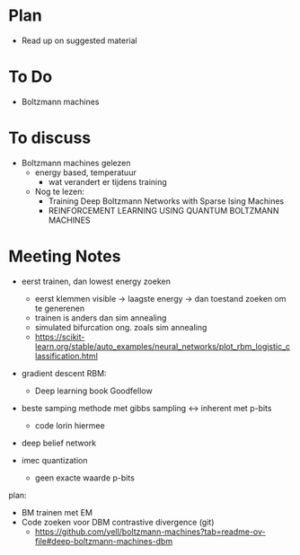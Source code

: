 # Plan
- Read up on suggested material

# To Do
- Boltzmann machines

# To discuss
- Boltzmann machines gelezen
  - energy based, temperatuur
    - wat verandert er tijdens training
  - Nog te lezen: 
    - Training Deep Boltzmann Networks with Sparse Ising Machines
    - REINFORCEMENT LEARNING USING QUANTUM BOLTZMANN MACHINES

# Meeting Notes
- eerst trainen, dan lowest energy zoeken
  - eerst klemmen visible -> laagste energy -> dan toestand zoeken om te generenen
  - trainen is anders dan sim annealing
  - simulated bifurcation ong. zoals sim annealing
  - https://scikit-learn.org/stable/auto_examples/neural_networks/plot_rbm_logistic_classification.html
- gradient descent RBM:
  - Deep learning book Goodfellow
- beste samping methode met gibbs sampling <-> inherent met p-bits
  - code lorin hiermee

- deep belief network


- imec quantization
  - geen exacte waarde p-bits

plan:
- BM trainen met EM
- Code zoeken voor DBM contrastive divergence (git)
  - https://github.com/yell/boltzmann-machines?tab=readme-ov-file#deep-boltzmann-machines-dbm